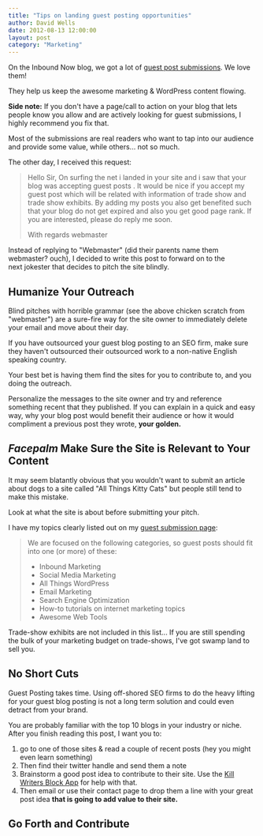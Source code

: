 ```yaml
---
title: "Tips on landing guest posting opportunities"
author: David Wells
date: 2012-08-13 12:00:00
layout: post
category: "Marketing"
---
```


On the Inbound Now blog, we got a lot of [guest post submissions](https://inboundnow.com/blog/guest-post-for-inbound-now/). We love them!

They help us keep the awesome marketing & WordPress content flowing.

**Side note:** If you don't have a page/call to action on your blog that lets people know you allow and are actively looking for guest submissions, I highly recommend you fix that.

Most of the submissions are real readers who want to tap into our audience and provide some value, while others... not so much.

The other day, I received this request:

> Hello Sir, On surfing the net i landed in your site and i saw that your blog was accepting guest posts . It would be nice if you accept my guest post which will be related with information of trade show and trade show exhibits. By adding my posts you also get benefited such that your blog do not get expired and also you get good page rank. If you are interested, please do reply me soon.
>
> With regards webmaster

Instead of replying to "Webmaster" (did their parents name them webmaster? ouch), I decided to write this post to forward on to the next jokester that decides to pitch the site blindly.

## Humanize Your Outreach

Blind pitches with horrible grammar (see the above chicken scratch from "webmaster") are a sure-fire way for the site owner to immediately delete your email and move about their day.

If you have outsourced your guest blog posting to an SEO firm, make sure they haven't outsourced their outsourced work to a non-native English speaking country.

Your best bet is having them find the sites for you to contribute to, and you doing the outreach.

Personalize the messages to the site owner and try and reference something recent that they published. If you can explain in a quick and easy way, why your blog post would benefit their audience or how it would compliment a previous post they wrote, **your golden.**

## *Facepalm* Make Sure the Site is Relevant to Your Content

It may seem blatantly obvious that you wouldn't want to submit an article about dogs to a site called "All Things Kitty Cats" but people still tend to make this mistake.

Look at what the site is about before submitting your pitch.

I have my topics clearly listed out on my [guest submission page](https://inboundnow.com/blog/guest-post-for-inbound-now/):

> We are focused on the following categories, so guest posts should fit into one (or more) of these:
>
> *   Inbound Marketing
> *   Social Media Marketing
> *   All Things WordPress
> *   Email Marketing
> *   Search Engine Optimization
> *   How-to tutorials on internet marketing topics
> *   Awesome Web Tools

Trade-show exhibits are not included in this list... If you are still spending the bulk of your marketing budget on trade-shows, I've got swamp land to sell you.

## No Short Cuts

Guest Posting takes time. Using off-shored SEO firms to do the heavy lifting for your guest blog posting is not a long term solution and could even detract from your brand.

You are probably familiar with the top 10 blogs in your industry or niche. After you finish reading this post, I want you to:

1.  go to one of those sites & read a couple of recent posts (hey you might even learn something)
2.  Then find their twitter handle and send them a note
3.  Brainstorm a good post idea to contribute to their site. Use the [Kill Writers Block App](https://inboundnow.com/apps/kill-writers-block/) for help with that.
4.  Then email or use their contact page to drop them a line with your great post idea **that is going to add value to their site.**

## Go Forth and Contribute
